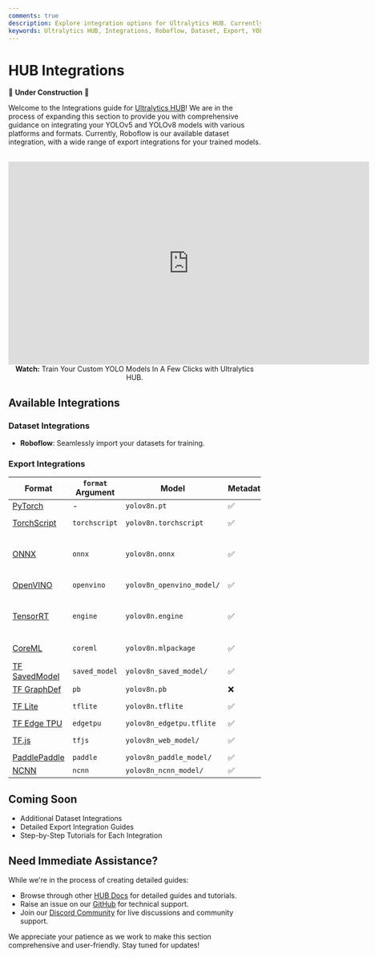 ```yaml
---
comments: true
description: Explore integration options for Ultralytics HUB. Currently featuring Roboflow for dataset integration and multiple export formats for your trained models.
keywords: Ultralytics HUB, Integrations, Roboflow, Dataset, Export, YOLOv5, YOLOv8, ONNX, CoreML, TensorRT, TensorFlow
---
```


# HUB Integrations

🚧 **Under Construction** 🚧

Welcome to the Integrations guide for [Ultralytics HUB](https://hub.ultralytics.com/)! We are in the process of expanding this section to provide you with comprehensive guidance on integrating your YOLOv5 and YOLOv8 models with various platforms and formats. Currently, Roboflow is our available dataset integration, with a wide range of export integrations for your trained models.

<p align="center">
  <br>
  <iframe width="720" height="405" src="https://www.youtube.com/embed/lveF9iCMIzc?si=_Q4WB5kMB5qNe7q6"
    title="YouTube video player" frameborder="0"
    allow="accelerometer; autoplay; clipboard-write; encrypted-media; gyroscope; picture-in-picture; web-share"
    allowfullscreen>
  </iframe>
  <br>
  <strong>Watch:</strong> Train Your Custom YOLO Models In A Few Clicks with Ultralytics HUB.
</p>

## Available Integrations

### Dataset Integrations

- **Roboflow**: Seamlessly import your datasets for training.

### Export Integrations

| Format                                                             | `format` Argument | Model                     | Metadata | Arguments                                           |
|--------------------------------------------------------------------|-------------------|---------------------------|----------|-----------------------------------------------------|
| [PyTorch](https://pytorch.org/)                                    | -                 | `yolov8n.pt`              | ✅        | -                                                   |
| [TorchScript](https://pytorch.org/docs/stable/jit.html)            | `torchscript`     | `yolov8n.torchscript`     | ✅        | `imgsz`, `optimize`                                 |
| [ONNX](https://onnx.ai/)                                           | `onnx`            | `yolov8n.onnx`            | ✅        | `imgsz`, `half`, `dynamic`, `simplify`, `opset`     |
| [OpenVINO](../integrations/openvino.md)                            | `openvino`        | `yolov8n_openvino_model/` | ✅        | `imgsz`, `half`, `int8`                             |
| [TensorRT](https://developer.nvidia.com/tensorrt)                  | `engine`          | `yolov8n.engine`          | ✅        | `imgsz`, `half`, `dynamic`, `simplify`, `workspace` |
| [CoreML](https://github.com/apple/coremltools)                     | `coreml`          | `yolov8n.mlpackage`       | ✅        | `imgsz`, `half`, `int8`, `nms`                      |
| [TF SavedModel](https://www.tensorflow.org/guide/saved_model)      | `saved_model`     | `yolov8n_saved_model/`    | ✅        | `imgsz`, `keras`, `int8`                            |
| [TF GraphDef](https://www.tensorflow.org/api_docs/python/tf/Graph) | `pb`              | `yolov8n.pb`              | ❌        | `imgsz`                                             |
| [TF Lite](https://www.tensorflow.org/lite)                         | `tflite`          | `yolov8n.tflite`          | ✅        | `imgsz`, `half`, `int8`                             |
| [TF Edge TPU](https://coral.ai/docs/edgetpu/models-intro/)         | `edgetpu`         | `yolov8n_edgetpu.tflite`  | ✅        | `imgsz`                                             |
| [TF.js](https://www.tensorflow.org/js)                             | `tfjs`            | `yolov8n_web_model/`      | ✅        | `imgsz`, `half`, `int8`                             |
| [PaddlePaddle](https://github.com/PaddlePaddle)                    | `paddle`          | `yolov8n_paddle_model/`   | ✅        | `imgsz`                                             |
| [NCNN](https://github.com/Tencent/ncnn)                            | `ncnn`            | `yolov8n_ncnn_model/`     | ✅        | `imgsz`, `half`                                     |

## Coming Soon

- Additional Dataset Integrations
- Detailed Export Integration Guides
- Step-by-Step Tutorials for Each Integration

## Need Immediate Assistance?

While we're in the process of creating detailed guides:

- Browse through other [HUB Docs](https://docs.ultralytics.com/hub/) for detailed guides and tutorials.
- Raise an issue on our [GitHub](https://github.com/ultralytics/hub/) for technical support.
- Join our [Discord Community](https://ultralytics.com/discord/) for live discussions and community support.

We appreciate your patience as we work to make this section comprehensive and user-friendly. Stay tuned for updates!
